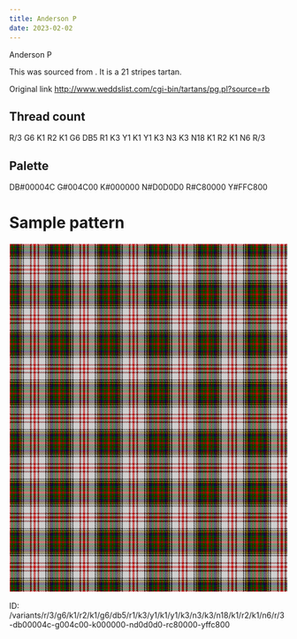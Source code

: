 ```yaml
---
title: Anderson P
date: 2023-02-02
---
```

Anderson P

This was sourced from <no value>.  It is a 21 stripes tartan.

Original link http://www.weddslist.com/cgi-bin/tartans/pg.pl?source=rb

## Thread count
R/3 G6 K1 R2 K1 G6 DB5 R1 K3 Y1 K1 Y1 K3 N3 K3 N18 K1 R2 K1 N6 R/3

## Palette
DB#00004C G#004C00 K#000000 N#D0D0D0 R#C80000 Y#FFC800

# Sample pattern

![Tartan detail](tartan.png "R/3 G6 K1 R2 K1 G6 DB5 R1 K3 Y1 K1 Y1 K3 N3 K3 N18 K1 R2 K1 N6 R/3 tartan")

ID: /variants/r/3/g6/k1/r2/k1/g6/db5/r1/k3/y1/k1/y1/k3/n3/k3/n18/k1/r2/k1/n6/r/3-db00004c-g004c00-k000000-nd0d0d0-rc80000-yffc800